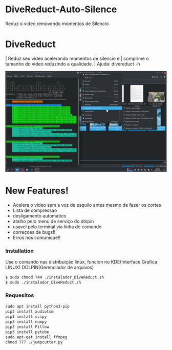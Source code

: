 # DiveReduct-Auto-Silence
Reduz o video removendo momentos de Silencio 
# DiveReduct
  | Reduz seu video acelerando momentos de silencio e 
            | comprime o tamanho do video reduzindo a qualidade.
            | Ajuda: divereduct -h
            
 ![](https://github.com/Condiolov/DiveReduct-Auto-Silence/blob/main/Screenshot_20210207_081411.png)

# New Features!
  - Acelera o video sem a voz de esquilo antes mesmo de fazer os cortes
  - Lista de compressao
  - desligamento automatico
  - atalho pelo menu de serviço do dolpin
  - usavel pelo terminal via linha de comando
  - correçoes de bugs!!
  - Erros nos comunique!!

### Installation
Use o comando nas distribuição linux, funcion no KDE(Interface Grafica LINUX) DOLPIN(Gerenciador de arquivos)

```
$ sudo chmod 744 ./instalador_DiveReduct.sh 
$ sudo ./instalador_DiveReduct.sh 
```

### Requesitos
```
sudo apt install python3-pip
pip3 install audiotsm         
pip3 install scipy
pip3 install numpy
pip3 install Pillow
pip3 install pytube
sudo apt-get install ffmpeg
chmod 777 ./jumpcutter.py 
```

